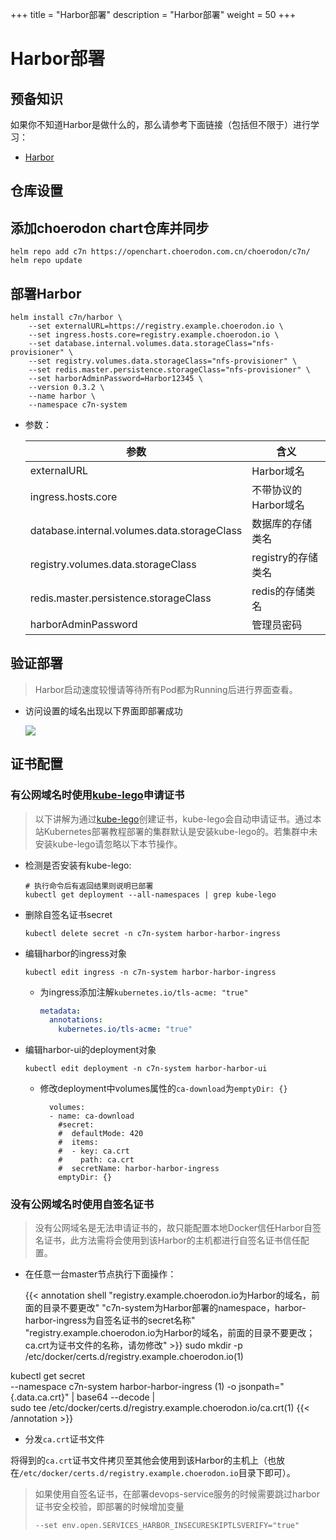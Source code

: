 +++
title = "Harbor部署"
description = "Harbor部署"
weight = 50
+++

# Harbor部署

## 预备知识

如果你不知道Harbor是做什么的，那么请参考下面链接（包括但不限于）进行学习：

- [Harbor](https://github.com/goharbor/harbor#harbor)

## 仓库设置

## 添加choerodon chart仓库并同步

```
helm repo add c7n https://openchart.choerodon.com.cn/choerodon/c7n/
helm repo update
```

## 部署Harbor

```shell
helm install c7n/harbor \
    --set externalURL=https://registry.example.choerodon.io \
    --set ingress.hosts.core=registry.example.choerodon.io \
    --set database.internal.volumes.data.storageClass="nfs-provisioner" \
    --set registry.volumes.data.storageClass="nfs-provisioner" \
    --set redis.master.persistence.storageClass="nfs-provisioner" \
    --set harborAdminPassword=Harbor12345 \
    --version 0.3.2 \
    --name harbor \
    --namespace c7n-system
```

- 参数：

    参数 | 含义 
    --- |  --- 
    externalURL|Harbor域名
    ingress.hosts.core|不带协议的Harbor域名
    database.internal.volumes.data.storageClass|数据库的存储类名
    registry.volumes.data.storageClass|registry的存储类名
    redis.master.persistence.storageClass|redis的存储类名
    harborAdminPassword|管理员密码

## 验证部署

<blockquote class="note">
Harbor启动速度较慢请等待所有Pod都为Running后进行界面查看。
</blockquote>

- 访问设置的域名出现以下界面即部署成功

    ![](/docs/installation-configuration/image/harbor.png)

## 证书配置

### 有公网域名时使用[kube-lego](https://github.com/jetstack/kube-lego)申请证书

<blockquote class="note">
以下讲解为通过<a href="https://github.com/jetstack/kube-lego" target="_blank">kube-lego</a>创建证书，kube-lego会自动申请证书。通过本站Kubernetes部署教程部署的集群默认是安装kube-lego的。若集群中未安装kube-lego请忽略以下本节操作。
</blockquote>

- 检测是否安装有kube-lego:

    ```
    # 执行命令后有返回结果则说明已部署
    kubectl get deployment --all-namespaces | grep kube-lego
    ```

- 删除自签名证书secret

    ```
    kubectl delete secret -n c7n-system harbor-harbor-ingress
    ```

- 编辑harbor的ingress对象

    ```
    kubectl edit ingress -n c7n-system harbor-harbor-ingress
    ```

    - 为ingress添加注解`kubernetes.io/tls-acme: "true"`

        ```yaml
        metadata:
          annotations:
            kubernetes.io/tls-acme: "true"
        ```

- 编辑harbor-ui的deployment对象

    ```
    kubectl edit deployment -n c7n-system harbor-harbor-ui
    ```

    - 修改deployment中volumes属性的`ca-download`为`emptyDir: {}`

            volumes:
            - name: ca-download
              #secret:
              #  defaultMode: 420
              #  items:
              #  - key: ca.crt
              #    path: ca.crt
              #  secretName: harbor-harbor-ingress
              emptyDir: {}

### 没有公网域名时使用自签名证书

<blockquote class="warning">
没有公网域名是无法申请证书的，故只能配置本地Docker信任Harbor自签名证书，此方法需将会使用到该Harbor的主机都进行自签名证书信任配置。
</blockquote>

- 在任意一台master节点执行下面操作：

    {{< annotation shell "registry.example.choerodon.io为Harbor的域名，前面的目录不要更改" "c7n-system为Harbor部署的namespace，harbor-harbor-ingress为自签名证书的secret名称" "registry.example.choerodon.io为Harbor的域名，前面的目录不要更改；ca.crt为证书文件的名称，请勿修改" >}}
sudo mkdir -p /etc/docker/certs.d/registry.example.choerodon.io(1)

kubectl get secret \
    --namespace c7n-system harbor-harbor-ingress \(1)
    -o jsonpath="{.data.ca\.crt}" | base64 --decode | \
    sudo tee /etc/docker/certs.d/registry.example.choerodon.io/ca.crt(1)
{{< /annotation >}}

- 分发`ca.crt`证书文件

将得到的`ca.crt`证书文件拷贝至其他会使用到该Harbor的主机上（也放在`/etc/docker/certs.d/registry.example.choerodon.io`目录下即可）。

<blockquote class="warning">
如果使用自签名证书，在部署devops-service服务的时候需要跳过harbor证书安全校验，即部署的时候增加变量

```
--set env.open.SERVICES_HARBOR_INSECURESKIPTLSVERIFY="true"

```
</blockquote>